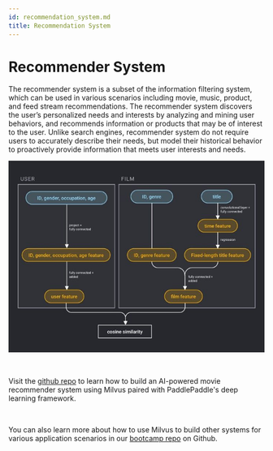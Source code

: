 ```yaml
---
id: recommendation_system.md
title: Recommendation System
---
```


# Recommender System 

The recommender system is a subset of the information filtering system, which can be used in various scenarios including movie, music, product, and feed stream recommendations. The recommender system discovers the user’s personalized needs and interests by analyzing and mining user behaviors, and recommends information or products that may be of interest to the user. Unlike search engines, recommender system do not require users to accurately describe their needs, but model their historical behavior to proactively provide information that meets user interests and needs.

![recommender_system](../../../assets/recommendation_system.png)

<br/>

Visit the [github repo](https://github.com/milvus-io/bootcamp/tree/master/solutions/recommendation_system) to learn how to build an AI-powered movie recommender system using Milvus paired with PaddlePaddle's deep learning framework.

<br/>

You can also learn more about how to use Milvus to build other systems for various application scenarios in our [bootcamp repo](https://github.com/milvus-io/bootcamp) on Github.
